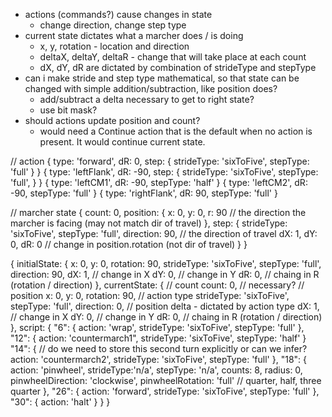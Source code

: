 * actions (commands?) cause changes in state
    * change direction, change step type
* current state dictates what a marcher does / is doing
    * x, y, rotation - location and direction
    * deltaX, deltaY, deltaR - change that will take place at each count
    * dX, dY, dR are dictated by combination of strideType and stepType
* can i make stride and step type mathematical, so that state can be changed with simple addition/subtraction, like position does?
    * add/subtract a delta necessary to get to right state?
    * use bit mask?
* should actions update position and count?
  * would need a Continue action that is the default when no action is present. It would continue current state.

// action
{
    type: 'forward',
    dR: 0,
    step: {
        strideType: 'sixToFive',
        stepType: 'full'
    }
}
{
    type: 'leftFlank',
    dR: -90,
    step: {
        strideType: 'sixToFive',
        stepType: 'full',
    }
}
{
    type: 'leftCM1',
    dR: -90,
    stepType: 'half'
}
{
    type: 'leftCM2',
    dR: -90,
    stepType: 'full'
}
{ 
    type: 'rightFlank',
    dR: 90,
    stepType: 'full'
}

// marcher state
{
    count: 0,
    position: {
        x: 0,
        y: 0,
        r: 90 // the direction the marcher is facing (may not match dir of travel)
    },
    step: {
        strideType: 'sixToFive',
        stepType: 'full',
        direction: 90, // the direction of travel
        dX: 1,
        dY: 0,
        dR: 0 // change in position.rotation (not dir of travel)
    }
}

{
    initialState: {
        x: 0,
        y: 0,
        rotation: 90,
        strideType: 'sixToFive',
        stepType: 'full',
        direction: 90,
        dX: 1,  // change in X
        dY: 0,  // change in Y
        dR: 0,  // chaing in R (rotation / direction)
    },
    currentState: {
        // count
        count: 0, // necessary?
        // position
        x: 0,
        y: 0,
        rotation: 90,
        // action type
        strideType: 'sixToFive',
        stepType: 'full',
        direction: 0,
        // position delta - dictated by action type
        dX: 1,  // change in X
        dY: 0,  // change in Y
        dR: 0,  // chaing in R (rotation / direction)
    },
    script: {
        "6": {
            action: 'wrap',
            strideType: 'sixToFive',
            stepType: 'full'
        },
        "12": {
            action: 'countermarch1",
            strideType: 'sixToFive',
            stepType: 'half'
        }
        "14": { // do we need to store this second turn explicitly or can we infer?
            action: 'countermarch2',
            strideType: 'sixToFive',
            stepType: 'full'
        },
        "18": {
            action: 'pinwheel',
            strideType:'n/a',
            stepType: 'n/a',
            counts: 8,
            radius: 0,
            pinwheelDirection: 'clockwise',
            pinwheelRotation: 'full' // quarter, half, three quarter
        },
        "26": {
            action: 'forward',
            strideType: 'sixToFive',
            stepType: 'full'
        },
        "30": {
            action: 'halt'
        }
    }
}